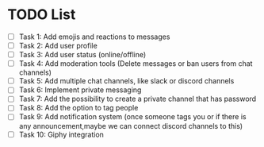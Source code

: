 # TODO List

- [ ] Task 1: Add emojis and reactions to messages
- [ ] Task 2: Add user profile
- [ ] Task 3: Add user status (online/offline)
- [ ] Task 4: Add moderation tools (Delete messages or ban users from chat channels)
- [ ] Task 5: Add multiple chat channels, like slack or discord channels
- [ ] Task 6: Implement private messaging
- [ ] Task 7: Add the possibility to create a private channel that has password
- [ ] Task 8: Add the option to tag people
- [ ] Task 9: Add notification system (once someone tags you or if there is any announcement,maybe we can connect discord channels to this)
- [ ] Task 10: Giphy integration
